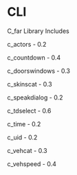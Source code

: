 # CLI
C_far Library Includes

c_actors - 0.2

c_countdown - 0.4

c_doorswindows - 0.3

c_skinscat - 0.3

c_speakdialog - 0.2

c_tdselect - 0.6

c_time - 0.2

c_uid - 0.2

c_vehcat - 0.3

c_vehspeed - 0.4
